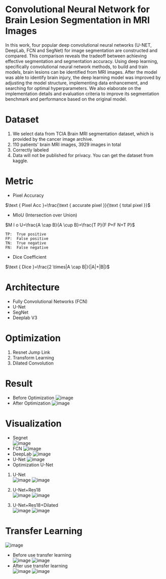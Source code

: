 # Convolutional Neural Network for Brain Lesion Segmentation in MRI Images
In this work, four popular deep convolutional neural networks (U-NET, DeepLab, FCN and SegNet) for image segmentation are constructed and compared. This comparison reveals the tradeoff between achieving effective segmentation and segmentation accuracy. Using deep learning, specifically convolutional neural network methods, to build and train models, brain lesions can be identified from MRI images. After the model was able to identify brain injury, the deep learning model was improved by adjusting the model structure, implementing data enhancement, and searching for optimal hyperparameters. We also elaborate on the implementation details and evaluation criteria to improve its segmentation benchmark and performance based on the original model.

# Dataset
1. We select data from TCIA Brain MRI segmentation dataset, which is provided by the cancer image archive.
2. 110 patients' brain MRI images, 3929 images in total
3. Correctly labeled 
4. Data will not be published for privacy. You can get the dataset from kaggle.


# Metric

* Pixel Accuracy  
  
$\text { Pixel Acc }=\frac{\text { accurate pixel }}{\text { total pixel }}$


* MIoU (Intersection over Union)
  
$M	I o U=\frac{A \cap B}{A \cup B}=\frac{T P}{F P+F N+T P}$

    TP:  True positive  
    FP:  False positive  
    TN:  True negative            
    FN:  False negative  

* Dice Coefficient  
  
$\text { Dice }=\frac{2 \times|A \cap B|}{|A|+|B|}$


# Architecture  
* Fully Convolutional Networks (FCN)
* U-Net  
* SegNet  
* Deeplab V3

# Optimization  
1. Resnet Jump Link
2. Transform Learning
3. Dilated Convolution  

# Result
* Before Optimization
![image](https://user-images.githubusercontent.com/63941834/199623094-50f55f94-a7f0-4fc9-8aa2-ffda05cea6f2.png)
* After Optimization
![image](https://user-images.githubusercontent.com/63941834/199623470-446548b4-e76e-4e90-a574-f07fe85896a5.png)


# Visualization  
* Segnet  
![image](https://user-images.githubusercontent.com/63941834/199623275-84e68141-4a45-4aba-80c4-487beecc555f.png)  
* FCN
![image](https://user-images.githubusercontent.com/63941834/199623293-4c927e99-62b8-4bca-899f-994ea38f79de.png)  
* DeepLab
![image](https://user-images.githubusercontent.com/63941834/199623323-16b250c8-7866-40c9-a861-4c4b009a853f.png)  
* U-Net
![image](https://user-images.githubusercontent.com/63941834/199623368-7c443031-0723-4309-ba16-9e89e01aebaf.png)
* Optimization U-Net
1. U-Net  
![image](https://user-images.githubusercontent.com/63941834/199623575-d8a0dcfb-f15e-46ea-989a-16b732d8d1db.png)
![image](https://user-images.githubusercontent.com/63941834/199623707-747b2ec2-e960-4996-ac2f-a04d95d07926.png)

2. U-Net+Res18  
![image](https://user-images.githubusercontent.com/63941834/199623613-b5944b94-751f-4cc7-95c9-e3c9e11a1f25.png)
![image](https://user-images.githubusercontent.com/63941834/199623715-9410ea19-38b7-4de2-ae53-a29e66793c26.png)

3. U-Net+Res18+Dilated  
![image](https://user-images.githubusercontent.com/63941834/199623682-6966ac04-bae4-48ce-bead-e30546d0c6be.png)
![image](https://user-images.githubusercontent.com/63941834/199623725-069d8cb2-416f-467d-8492-bf6f83e27ad0.png)

# Transfer Learning
![image](https://user-images.githubusercontent.com/63941834/199623786-396e887b-e8ed-4d89-98ec-030c77d06469.png)
* Before use transfer learning  
![image](https://user-images.githubusercontent.com/63941834/199623876-ffe96682-4309-4830-9a1e-73e190f09b65.png) ![image](https://user-images.githubusercontent.com/63941834/199623889-b6735498-e6d0-45b4-aabc-5cb30f293aa6.png)  
* After use transfer learning  
![image](https://user-images.githubusercontent.com/63941834/199623940-4013dc3c-0354-4bb8-bc8a-437cda136b0d.png) ![image](https://user-images.githubusercontent.com/63941834/199623966-384cbe03-d9f5-456f-9d89-d4fc555682cf.png)
  






